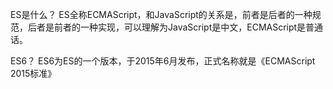 

ES是什么？
  ES全称ECMAScript，和JavaScript的关系是，前者是后者的一种规范，后者是前者的一种实现，可以理解为JavaScript是中文，ECMAScript是普通话。

ES6？
  ES6为ES的一个版本，于2015年6月发布，正式名称就是《ECMAScript 2015标准》

